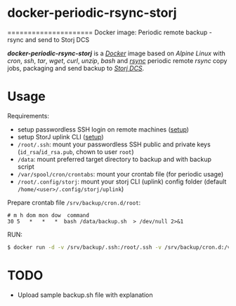 # docker-periodic-rsync-storj
=====================
Docker image: Periodic remote backup - rsync and send to Storj DCS

***docker-periodic-rsync-storj*** is a [*Docker*](http://www.docker.com/) image based on *Alpine Linux* with *cron*, *ssh*, *tar*, *wget*, *curl*, *unzip*, *bash* and [*rsync*](http://en.wikipedia.org/wiki/Rsync) periodic remote *rsync* copy jobs, packaging and send backup to [*Storj DCS*](https://www.storj.io/).

Usage
=====

Requirements:

- setup passwordless SSH login on remote machines ([setup](http://www.tecmint.com/ssh-passwordless-login-using-ssh-keygen-in-5-easy-steps/))
- setup StorJ uplink CLI ([setup](https://docs.storj.io/dcs/getting-started/quickstart-uplink-cli/))
- `/root/.ssh`: mount your passwordless SSH public and private keys (`id_rsa`/`id_rsa.pub`, chown to user `root`)
- `/data`: mount preferred target directory to backup and with backup script
- `/var/spool/cron/crontabs`: mount your crontab file (for periodic usage)
- `/root/.config/storj`: mount your storj CLI (uplink) config folder (default `/home/<user>/.config/storj/uplink`)


Prepare crontab file `/srv/backup/cron.d/root`:

```
# m h dom mon dow  command
30 5   *   *   *  bash /data/backup.sh  > /dev/null 2>&1
```

RUN:
```bash
$ docker run -d -v /srv/backup/.ssh:/root/.ssh -v /srv/backup/cron.d:/var/spool/cron/crontabs -v /srv/backup/data:/data -v /srv/backup/storj:/root/.config/storj --name backup matt08/docker-periodic-rsync-storj
```

TODO
=====
* Upload sample backup.sh file with explanation
